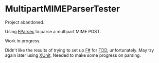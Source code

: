 MultipartMIMEParserTester
=========================

Project abandoned.

Using [FParsec][1] to parse a multipart MIME POST.

Work in progress.

Didn't like the results of trying to set up [F#][2] for [TDD][3], unfortunately.
May try again later using [XUnit][4]. Needed to make some progress on parsing.

[1]: http://www.quanttec.com/fparsec/
[2]: http://fsharp.org/
[3]: http://en.wikipedia.org/wiki/Test-driven_development
[4]: https://github.com/xunit/xunit
